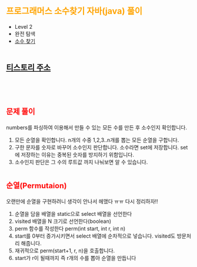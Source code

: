 # <span style="color:orange; font-size:17pt; font-weight:bold">프로그래머스 소수찾기 자바(java) 풀이</span>
- Level 2
- 완전 탐색
- [소수 찾기](https://programmers.co.kr/learn/courses/30/lessons/42839)
<br><br>

## [티스토리 주소](https://hoho325.tistory.com/)
<br><br>

# <span style="color: red; font-size:15pt">문제 풀이</span>
numbers를 파싱하여 이용해서 만들 수 있는 모든 수를 만든 후 소수인지 확인합니다.
1. 모든 순열을 확인합니다. n개의 수중 1,2,3..n개를 뽑는 모든 순열을 구합니다.
2. 구한 문자를 숫자로 바꾸어 소수인지 판단합니다. 소수라면 set에 저장합니다. set에 저장하는 이유는 중복된 숫자를 방지하기 위함입니다.
3. 소수인지 판단은 그 수의 루트값 까지 나눠보면 알 수 있습니다.

# <span style="color: red; font-size:15pt">순열(Permutaion)</span>
오랜만에 순열을 구현하려니 생각이 안나서 헤맸다 ㅠㅠ 다시 정리하자!!
1. 순열을 담을 배열을 static으로 select 배열을 선언한다
2. visited 배열을 N 크기로 선언한다(boolean)
3. perm 함수를 작성한다 perm(int start, int r, int n)
4. start를 0부터 증가시키면서 select 배열에 순차적으로 넣습니다. visited도 방문처리 해줍니다.
5. 재귀적으로 perm(start+1, r, n)을 호출합니다.
6. start가 r이 될때까지 즉 r개의 수를 뽑아 순열을 만듭니다